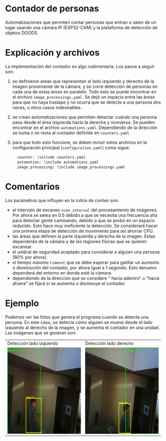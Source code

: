 # Contador de personas 
Automatizaciones que permiten contar personas que entran o salen de un lugar usando una cámara IP (ESP32-CAM) y la plataforma de detección de objetos DOODS.

# Explicación y archivos
La implementación del contador es algo rudimentaria. Los pasos a seguir son:

   1) se definieron áreas que representan el lado izquierdo y derecho de la imagen proveniente de la cámara, y se corre detección de personas en cada una de estas áreas en paralelo. Todo esto se puede encontrar en el archivo `image_processings.yaml`. Se dejó un espacio entre las áreas para que no haya traslape y no ocurra que se detecte a una persona dos veces, u otros casos indeseables.
   2) se crean automatizaciones que permiten detectar cuándo una persona pasa desde el área izquierda hacia la derecha y viceversa. Se pueden encontrar en el archivo `automations.yaml`. Dependiendo de la dirección se suma o se resta al contador definido en `counters.yaml`. 
   3) para que todo esto funcione, se deben incluir estos archivos en la configuración principal (`configuration.yaml`) como sigue:
            
            counter: !include counters.yaml
            automation: !include automations.yaml 
            image_processing: !include image_processings.yaml

# Comentarios
Los parámetros que influyen en la rutina de conteo son: 

- el intervalo de escaneo `scan_interval` del procesamiento de imágenes. Por ahora se setea en 0.5 debido a que se necesita una frecuencia alta para detectar gente caminando, debido a que se probó en un espacio reducido. Esto hace muy ineficiente la detección. Se considerará hacer una primera etapa de detección de movimiento para así ahorrar CPU.
- las áreas que definen la parte izquierda y derecha de la imagen. Estas dependerán de la cámara y de las regiones físicas que se quieren escanear. 
- el umbral de seguridad aceptado para considerar a alguien una persona (60% por ahora). 
- el tiempo máximo `timeout` que se debe esperar para gatillar un aumento o disminución del contador, por ahora igual a 1 segundo. Esto denuevo dependerá del entorno en donde esté la cámara.
- dependiendo de la dirección que se considere " hacia adentro" o "hacia afuera" se fijará si se aumenta o disminuye el contador.

# Ejemplo 
Podemos ver las fotos que genera el programa cuando se detecta una persona. En este caso, se detecta cómo alguien se mueve desde el lado izquierdo al derecho de la imagen, y se aumenta el contador en una unidad. Las imágenes que se generan son:

<table>
  <tr>
     <td>Detección lado izquierdo</td>
     <td>Detección lado derecho</td>
  </tr>
  <tr>
    <td><img src="images/left.png" width=480 height=280></td>
    <td><img src="images/right.png"  width=480 height=280></td>
  </tr>
</table>
